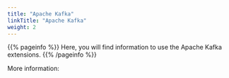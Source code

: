 ```yaml
---
title: "Apache Kafka"
linkTitle: "Apache Kafka"
weight: 2
---
```


{{% pageinfo %}}
Here, you will find information to use the Apache Kafka extensions.
{{% /pageinfo %}}

More information:
